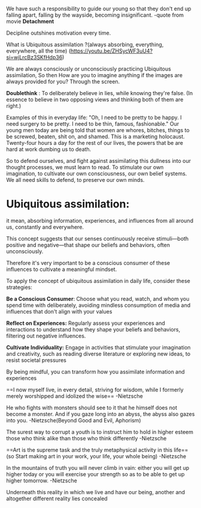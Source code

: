 We have such a responsibility to guide our young so that they don't end up falling apart, falling by the wayside, becoming insignificant.
-quote from movie **Detachment** 



Decipline outshines motivation every time.




What is Ubiquitous assimilation ?(always absorbing, everything, everywhere, all the time) 
(https://youtu.be/ZHSycWF3uU4?si=wjLrcBz3SKfHdp36)

We are always consciously or unconsciously practicing Ubiquitous assimilation, So then
How are you to imagine anything if the images are always provided for you? Through the screen.

**Doublethink** : To deliberately believe in lies, while knowing they're false. (In essence to believe in two opposing views and thinking both of them are right.) 

Examples of this in everyday life: 
"Oh, I need to be pretty to be happy. I need surgery to be pretty. I need to be thin, famous, fashionable." 
Our young men today are being told that women are whores, bitches, things to be screwed, beaten, shit on, and shamed. 
This is a marketing holocaust. 
Twenty-four hours a day for the rest of our lives, the powers that be are hard at work dumbing us to death.

So to defend ourselves, and fight against assimilating this dullness into our thought processes, 
we must learn to read. 
To stimulate our own imagination, 
to cultivate our own consciousness, our own belief systems. 
We all need skills to defend, to preserve our own minds.

# **Ubiquitous assimilation**:  
it mean, absorbing information, experiences, and influences from all around us, constantly and everywhere.

This concept suggests that our senses continuously receive stimuli—both positive and negative—that shape our beliefs and behaviors, often unconsciously.

Therefore it's very important to be a conscious consumer of these influences to cultivate a meaningful mindset.



To apply the concept of ubiquitous assimilation in daily life, consider these strategies:

**Be a Conscious Consumer**: Choose what you read, watch, and whom you spend time with deliberately, avoiding mindless consumption of media and influences that don't align with your values

**Reflect on Experiences:** Regularly assess your experiences and interactions to understand how they shape your beliefs and behaviors, filtering out negative influences.

**Cultivate Individuality:** Engage in activities that stimulate your imagination and creativity, such as reading diverse literature or exploring new ideas, to resist societal pressures

By being mindful, you can transform how you assimilate information and experiences


==I now myself live, in every detail, striving for wisdom, while I formerly merely worshipped and idolized the wise==
-Nietzsche 

He who fights with monsters should see to it that he himself does not become a monster. And if you gaze long into an abyss, the abyss also gazes into you.
-Nietzsche(Beyond Good and Evil, Aphorism)

The surest way to corrupt a youth is to instruct him to hold in higher esteem those who think alike than those who think differently
-Nietzsche


==Art is the supreme task and the truly metaphysical activity in this life==(so Start making art in your work, your life, your whole being)
-Nietzsche


In the mountains of truth you will never climb in vain: either you will get up higher today or you will exercise your strength so as to be able to get up higher tomorrow.
-Nietzsche



Underneath this reality in which we live and have our being, another and altogether different reality lies concealed
